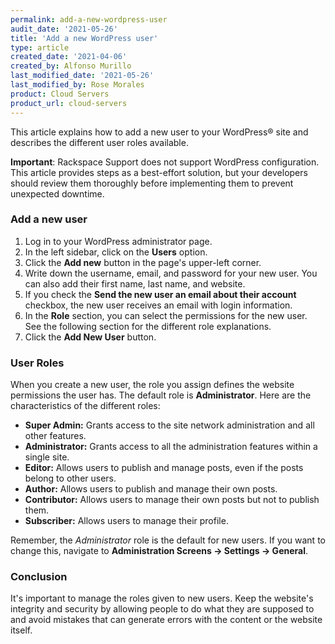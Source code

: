 ```yaml
---
permalink: add-a-new-wordpress-user
audit_date: '2021-05-26'
title: 'Add a new WordPress user'
type: article
created_date: '2021-04-06'
created_by: Alfonso Murillo
last_modified_date: '2021-05-26'
last_modified_by: Rose Morales
product: Cloud Servers
product_url: cloud-servers
---
```


This article explains how to add a new user to your WordPress&reg; site and
describes the different user roles available.

**Important**: Rackspace Support does not support WordPress configuration. This
article provides steps as a best-effort solution, but your developers should
review them thoroughly before implementing them to prevent unexpected downtime.

### Add a new user

1. Log in to your WordPress administrator page.
2. In the left sidebar, click on the **Users** option.
3. Click the **Add new** button in the page's upper-left corner.
4. Write down the username, email, and password for your new user. You can also
   add their first name, last name, and website.
5. If you check the **Send the new user an email about their account** checkbox,
   the new user receives an email with login information.
6. In the **Role** section, you can select the permissions for the new user. See
   the following section for the different role explanations.
7. Click the **Add New User** button.

### User Roles

When you create a new user, the role you assign defines the website permissions
the user has. The default role is **Administrator**. Here are the characteristics
of the different roles:

- **Super Admin:** Grants access to the site network administration
  and all other features.
- **Administrator:** Grants access to all the administration features within a
  single site.
- **Editor:** Allows users to publish and manage posts, even if the posts
  belong to other users.
- **Author:** Allows users to publish and manage their own posts.
- **Contributor:** Allows users to manage their own posts but not to publish them.
- **Subscriber:** Allows users to manage their profile.

Remember, the *Administrator* role is the default for new users. If
you want to change this, navigate to **Administration Screens -> Settings ->
General**.

### Conclusion

It's important to manage the roles given to new users. Keep the website's
integrity and security by allowing people to do what they are supposed to
and avoid mistakes that can generate errors with the content or the website
itself.

